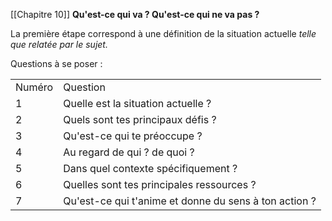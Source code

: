 
[[Chapitre 10]]
**Qu'est-ce qui va ? Qu'est-ce qui ne va pas ?**

La première étape correspond à une définition de la situation actuelle *telle que relatée par le sujet.*

Questions à se poser :

|   |   |
|---|---|
|Numéro|Question|
|1|Quelle est la situation actuelle ?|
|2|Quels sont tes principaux défis ?|
|3|Qu'est-ce qui te préoccupe ?|
|4|Au regard de qui ? de quoi ?| 
|5|Dans quel contexte spécifiquement ?|
|6|Quelles sont tes principales ressources ?|
|7|Qu'est-ce qui t'anime et donne du sens à ton action ?|

